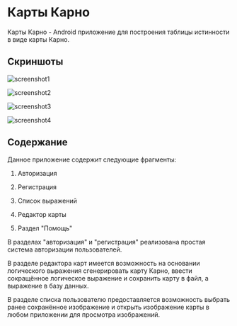 # Карты Карно

Карты Карно - Android приложение для построения таблицы истинности в виде карты Карно.

## Скриншоты

![screenshot1](./screenshots/01.png)

![screenshot2](./screenshots/02.png)

![screenshot3](./screenshots/03.png)

![screenshot4](./screenshots/04.png)

## Содержание
Данное приложение содержит следующие фрагменты:

1. Авторизация

2. Регистрация

3. Список выражений

4. Редактор карты

5. Раздел "Помощь"

В разделах "авторизация" и "регистрация" реализована простая система авторизации пользователей.

В разделе редактора карт имеется возможность на основании логического выражения сгенерировать карту Карно, ввести сокращённое логическое выражение и сохранить карту в файл, а выражение в базу данных.

В разделе списка пользователю предоставляется возможность выбрать ранее сохранённое изображение и открыть изображение карты в любом приложении для просмотра изображений.